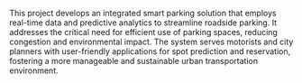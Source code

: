 This project develops an integrated smart parking solution that employs real-time data and predictive analytics to streamline roadside parking. It addresses the critical need for efficient use of parking spaces, reducing congestion and environmental impact. The system serves motorists and city planners with user-friendly applications for spot prediction and reservation, fostering a more manageable and sustainable urban transportation environment.
